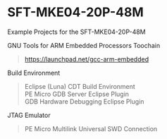 # SFT-MKE04-20P-48M
Example Projects for the SFT-MKE04-20P-48M


GNU Tools for ARM Embedded Processors Toochain<br />
> https://launchpad.net/gcc-arm-embedded<br />

Build Environment<br />

> Eclipse (Luna) CDT Build Environment<br />
> PE Micro GDB Server Eclipse Plugin<br />
> GDB Hardware Debugging Eclipse Plugin<br />

JTAG Emulator<br />

> PE Micro Multilink Universal
> SWD Connection
